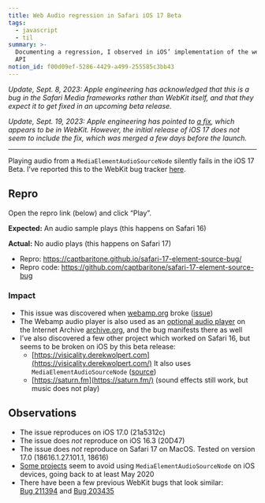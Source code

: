 ```yaml
---
title: Web Audio regression in Safari iOS 17 Beta
tags:
  - javascript
  - til
summary: >-
  Documenting a regression, I observed in iOS’ implementation of the web audio
  API
notion_id: f00d09ef-5286-4429-a499-255585c3bb43
---
```

_Update, Sept. 8, 2023: Apple engineering has acknowledged that this is a bug in the Safari Media frameworks rather than WebKit itself, and that they expect it to get fixed in an upcoming beta release._

_Update, Sept. 19, 2023: Apple engineering has pointed to_ [_a fix_](https://github.com/WebKit/WebKit/commit/1499ac30c10734ccdebafbb766506ec1023ecf66)_, which appears to be in WebKit. However, the initial release of iOS 17 does not seem to include the fix, which was merged a few days before the launch._

---

Playing audio from a `MediaElementAudioSourceNode` silently fails in the iOS 17 Beta. I’ve reported this to the WebKit bug tracker [here](https://bugs.webkit.org/show_bug.cgi?id=260412).

## Repro

Open the repro link (below) and click “Play”.

**Expected:** An audio sample plays (this happens on Safari 16)

**Actual:** No audio plays (this happens on Safari 17)

- Repro: <https://captbaritone.github.io/safari-17-element-source-bug/>
- Repro code: <https://github.com/captbaritone/safari-17-element-source-bug>

### Impact

- This issue was discovered when [webamp.org](http://webamp.org/) broke ([issue](https://github.com/captbaritone/webamp/issues/1223))
- The Webamp audio player is also used as an [optional audio player](https://blog.archive.org/2018/10/02/dont-click-on-the-llama/) on the Internet Archive [archive.org](https://archive.org/), and the bug manifests there as well
- I’ve also discovered a few other project which worked on Safari 16, but seems to be broken on iOS by this beta release:
  - [https://visicality.derekwolpert.com](https://visicality.derekwolpert.com/) It also uses `MediaElementAudioSourceNode` ([source](https://github.com/derekwolpert/Visicality/blob/25518a682bbbfd55d9abd74fae38f6fce8e158e6/src/index.js#L217))
  - [https://saturn.fm](https://saturn.fm/) (sound effects still work, but music does not play)

## Observations

- The issue reproduces on iOS 17.0 (21a5312c)
- The issue does _not_ reproduce on iOS 16.3 (20D47)
- The issue does _not_ reproduce on Safari 17 on MacOS. Tested on version 17.0 (18616.1.27.101.1, 18616)
- [Some projects](https://github.com/mrdoob/three.js/commit/1c07c8a9868f85f99fb098c82da946e7a7945d07) seem to avoid using `MediaElementAudioSourceNode` on iOS devices, going back to at least May 2020
- There have been a few previous WebKit bugs that look similar: [Bug 211394](https://bugs.webkit.org/show_bug.cgi?id=211394) and [Bug 203435](https://bugs.webkit.org/show_bug.cgi?id=203435)
